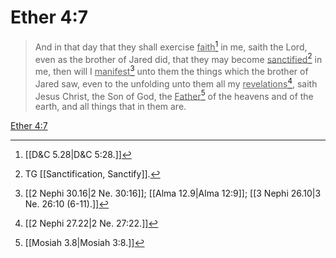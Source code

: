 # Ether 4:7

> And in that day that they shall exercise <u>faith</u>[^a] in me, saith the Lord, even as the brother of Jared did, that they may become <u>sanctified</u>[^b] in me, then will I <u>manifest</u>[^c] unto them the things which the brother of Jared saw, even to the unfolding unto them all my <u>revelations</u>[^d], saith Jesus Christ, the Son of God, the <u>Father</u>[^e] of the heavens and of the earth, and all things that in them are.

[Ether 4:7](https://www.churchofjesuschrist.org/study/scriptures/bofm/ether/4?lang=eng&id=p7#p7)


[^a]: [[D&C 5.28|D&C 5:28.]]
[^b]: TG [[Sanctification, Sanctify]].
[^c]: [[2 Nephi 30.16|2 Ne. 30:16]]; [[Alma 12.9|Alma 12:9]]; [[3 Nephi 26.10|3 Ne. 26:10 (6-11).]]
[^d]: [[2 Nephi 27.22|2 Ne. 27:22.]]
[^e]: [[Mosiah 3.8|Mosiah 3:8.]]
